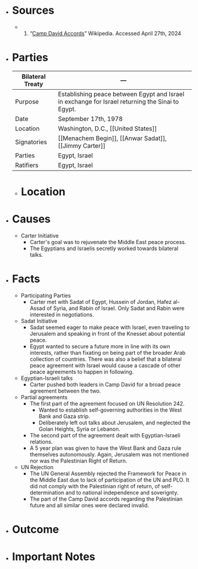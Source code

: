 - # Sources
  - 1. “[Camp David Accords](https://en.m.wikipedia.org/wiki/Camp_David_Accords)” Wikipedia. Accessed April 27th, 2024
- # Parties
  
  | **Bilateral Treaty** | —                                                                                                |
  | -------------------- | ------------------------------------------------------------------------------------------------ |
  | Purpose              | Establishing peace between Egypt and Israel in exchange for Israel returning the Sinai to Egypt. |
  | Date                 | September 17th, 1978                                                                             |
  | Location             | Washington, D.C., [[United States]]                                                              |
  | Signatories          | [[Menachem Begin]], [[Anwar Sadat]], [[Jimmy Carter]]                                            |
  | Parties              | Egypt, Israel                                                                                    |
  | Ratifiers            | Egypt, Israel                                                                                    |
  
  - # Location
- # Causes
  - Carter Initiative
    - Carter's goal was to rejuvenate the Middle East peace process.
    - The Egyptians and Israelis secretly worked towards bilateral talks.
- # Facts
  - Participating Parties
    - Carter met with Sadat of Egypt, Hussein of Jordan, Hafez al-Assad of Syria, and Rabin of Israel. Only Sadat and Rabin were interested in negotiations.
  - Sadat Initiative
    - Sadat seemed eager to make peace with Israel, even traveling to Jerusalem and speaking in front of the Knesset about potential peace.
    - Egypt wanted to secure a future more in line with its own interests, rather than fixating on being part of the broader Arab collection of countries. There was also a belief that a bilateral peace agreement with Israel would cause a cascade of other peace agreements to happen in following.
  - Egyptian-Israeli talks
    - Carter pushed both leaders in Camp David for a broad peace agreement between the two.
  - Partial agreements
    - The first part of the agreement focused on UN Resolution 242.
      - Wanted to establish self-governing authorities in the West Bank and Gaza strip.
      - Deliberately left out talks about Jerusalem, and neglected the Golan Heights, Syria or Lebanon.
    - The second part of the agreement dealt with Egyptian-Israeli relations.
    - A 5 year plan was given to have the West Bank and Gaza rule themselves autonomously. Again, Jerusalem was not mentioned nor was the Palestinian Right of Return.
  - UN Rejection
    - The UN General Assembly rejected the Framework for Peace in the Middle East due to lack of participation of the UN and PLO. It did not comply with the Palestinian right of return, of self-determination and to national independence and soverignty.
    - The part of the Camp David accords regarding the Palestinian future and all similar ones were declared invalid.
- # Outcome
- # Important Notes
#